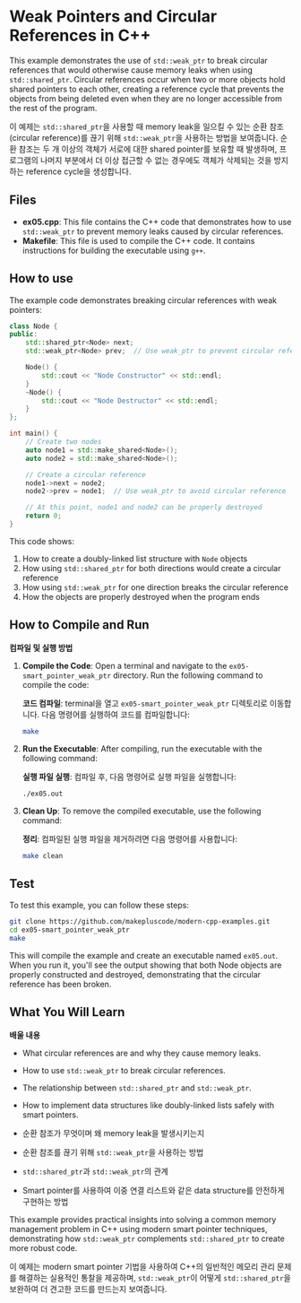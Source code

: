 # Weak Pointers and Circular References in C++

This example demonstrates the use of `std::weak_ptr` to break circular references that would otherwise cause memory leaks when using `std::shared_ptr`. Circular references occur when two or more objects hold shared pointers to each other, creating a reference cycle that prevents the objects from being deleted even when they are no longer accessible from the rest of the program.

이 예제는 `std::shared_ptr`을 사용할 때 memory leak을 일으킬 수 있는 순환 참조(circular reference)를 끊기 위해 `std::weak_ptr`을 사용하는 방법을 보여줍니다. 순환 참조는 두 개 이상의 객체가 서로에 대한 shared pointer를 보유할 때 발생하며, 프로그램의 나머지 부분에서 더 이상 접근할 수 없는 경우에도 객체가 삭제되는 것을 방지하는 reference cycle을 생성합니다.

## Files

- **ex05.cpp**: This file contains the C++ code that demonstrates how to use `std::weak_ptr` to prevent memory leaks caused by circular references.
- **Makefile**: This file is used to compile the C++ code. It contains instructions for building the executable using `g++`.

## How to use

The example code demonstrates breaking circular references with weak pointers:

```cpp
class Node {
public:
    std::shared_ptr<Node> next;
    std::weak_ptr<Node> prev;  // Use weak_ptr to prevent circular reference

    Node() {
        std::cout << "Node Constructor" << std::endl;
    }
    ~Node() {
        std::cout << "Node Destructor" << std::endl;
    }
};

int main() {
    // Create two nodes
    auto node1 = std::make_shared<Node>();
    auto node2 = std::make_shared<Node>();

    // Create a circular reference
    node1->next = node2;
    node2->prev = node1;  // Use weak_ptr to avoid circular reference

    // At this point, node1 and node2 can be properly destroyed
    return 0;
}
```

This code shows:
1. How to create a doubly-linked list structure with `Node` objects
2. How using `std::shared_ptr` for both directions would create a circular reference
3. How using `std::weak_ptr` for one direction breaks the circular reference
4. How the objects are properly destroyed when the program ends

## How to Compile and Run

**컴파일 및 실행 방법**

1. **Compile the Code**: Open a terminal and navigate to the `ex05-smart_pointer_weak_ptr` directory. Run the following command to compile the code:

   **코드 컴파일**: terminal을 열고 `ex05-smart_pointer_weak_ptr` 디렉토리로 이동합니다. 다음 명령어를 실행하여 코드를 컴파일합니다:
   ```bash
   make
   ```

2. **Run the Executable**: After compiling, run the executable with the following command:

   **실행 파일 실행**: 컴파일 후, 다음 명령어로 실행 파일을 실행합니다:
   ```bash
   ./ex05.out
   ```

3. **Clean Up**: To remove the compiled executable, use the following command:

   **정리**: 컴파일된 실행 파일을 제거하려면 다음 명령어를 사용합니다:
   ```bash
   make clean
   ```

## Test

To test this example, you can follow these steps:

```bash
git clone https://github.com/makepluscode/modern-cpp-examples.git
cd ex05-smart_pointer_weak_ptr
make
```

This will compile the example and create an executable named `ex05.out`. When you run it, you'll see the output showing that both Node objects are properly constructed and destroyed, demonstrating that the circular reference has been broken.

## What You Will Learn

**배울 내용**

- What circular references are and why they cause memory leaks.
- How to use `std::weak_ptr` to break circular references.
- The relationship between `std::shared_ptr` and `std::weak_ptr`.
- How to implement data structures like doubly-linked lists safely with smart pointers.

- 순환 참조가 무엇이며 왜 memory leak을 발생시키는지
- 순환 참조를 끊기 위해 `std::weak_ptr`을 사용하는 방법
- `std::shared_ptr`과 `std::weak_ptr`의 관계
- Smart pointer를 사용하여 이중 연결 리스트와 같은 data structure를 안전하게 구현하는 방법

This example provides practical insights into solving a common memory management problem in C++ using modern smart pointer techniques, demonstrating how `std::weak_ptr` complements `std::shared_ptr` to create more robust code.

이 예제는 modern smart pointer 기법을 사용하여 C++의 일반적인 메모리 관리 문제를 해결하는 실용적인 통찰을 제공하며, `std::weak_ptr`이 어떻게 `std::shared_ptr`을 보완하여 더 견고한 코드를 만드는지 보여줍니다.

